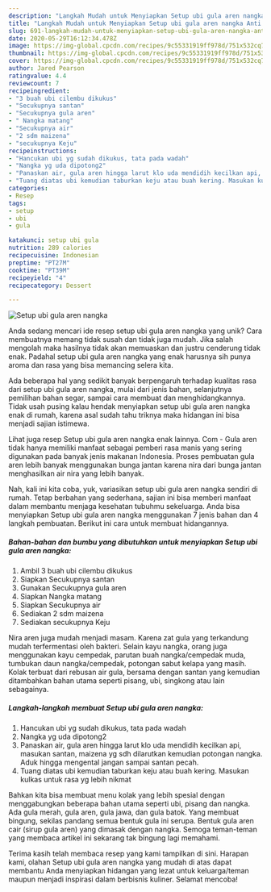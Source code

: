 ```yaml
---
description: "Langkah Mudah untuk Menyiapkan Setup ubi gula aren nangka Anti Gagal"
title: "Langkah Mudah untuk Menyiapkan Setup ubi gula aren nangka Anti Gagal"
slug: 691-langkah-mudah-untuk-menyiapkan-setup-ubi-gula-aren-nangka-anti-gagal
date: 2020-05-29T16:12:34.478Z
image: https://img-global.cpcdn.com/recipes/9c55331919ff978d/751x532cq70/setup-ubi-gula-aren-nangka-foto-resep-utama.jpg
thumbnail: https://img-global.cpcdn.com/recipes/9c55331919ff978d/751x532cq70/setup-ubi-gula-aren-nangka-foto-resep-utama.jpg
cover: https://img-global.cpcdn.com/recipes/9c55331919ff978d/751x532cq70/setup-ubi-gula-aren-nangka-foto-resep-utama.jpg
author: Jared Pearson
ratingvalue: 4.4
reviewcount: 7
recipeingredient:
- "3 buah ubi cilembu dikukus"
- "Secukupnya santan"
- "Secukupnya gula aren"
- " Nangka matang"
- "Secukupnya air"
- "2 sdm maizena"
- "secukupnya Keju"
recipeinstructions:
- "Hancukan ubi yg sudah dikukus, tata pada wadah"
- "Nangka yg uda dipotong2"
- "Panaskan air, gula aren hingga larut klo uda mendidih kecilkan api, masukan santan, maizena yg sdh dilarutkan kemudian potongan nangka. Aduk hingga mengental jangan sampai santan pecah."
- "Tuang diatas ubi kemudian taburkan keju atau buah kering. Masukan kulkas untuk rasa yg lebih nikmat"
categories:
- Resep
tags:
- setup
- ubi
- gula

katakunci: setup ubi gula 
nutrition: 289 calories
recipecuisine: Indonesian
preptime: "PT27M"
cooktime: "PT39M"
recipeyield: "4"
recipecategory: Dessert

---
```



![Setup ubi gula aren nangka](https://img-global.cpcdn.com/recipes/9c55331919ff978d/751x532cq70/setup-ubi-gula-aren-nangka-foto-resep-utama.jpg)

Anda sedang mencari ide resep setup ubi gula aren nangka yang unik? Cara membuatnya memang tidak susah dan tidak juga mudah. Jika salah mengolah maka hasilnya tidak akan memuaskan dan justru cenderung tidak enak. Padahal setup ubi gula aren nangka yang enak harusnya sih punya aroma dan rasa yang bisa memancing selera kita.

Ada beberapa hal yang sedikit banyak berpengaruh terhadap kualitas rasa dari setup ubi gula aren nangka, mulai dari jenis bahan, selanjutnya pemilihan bahan segar, sampai cara membuat dan menghidangkannya. Tidak usah pusing kalau hendak menyiapkan setup ubi gula aren nangka enak di rumah, karena asal sudah tahu triknya maka hidangan ini bisa menjadi sajian istimewa.

Lihat juga resep Setup ubi gula aren nangka enak lainnya. Com - Gula aren tidak hanya memiliki manfaat sebagai pemberi rasa manis yang sering digunakan pada banyak jenis makanan Indonesia. Proses pembuatan gula aren lebih banyak menggunakan bunga jantan karena nira dari bunga jantan menghasilkan air nira yang lebih banyak.


Nah, kali ini kita coba, yuk, variasikan setup ubi gula aren nangka sendiri di rumah. Tetap berbahan yang sederhana, sajian ini bisa memberi manfaat dalam membantu menjaga kesehatan tubuhmu sekeluarga. Anda bisa menyiapkan Setup ubi gula aren nangka menggunakan 7 jenis bahan dan 4 langkah pembuatan. Berikut ini cara untuk membuat hidangannya.

<!--inarticleads1-->

##### Bahan-bahan dan bumbu yang dibutuhkan untuk menyiapkan Setup ubi gula aren nangka:

1. Ambil 3 buah ubi cilembu dikukus
1. Siapkan Secukupnya santan
1. Gunakan Secukupnya gula aren
1. Siapkan  Nangka matang
1. Siapkan Secukupnya air
1. Sediakan 2 sdm maizena
1. Sediakan secukupnya Keju


Nira aren juga mudah menjadi masam. Karena zat gula yang terkandung mudah terfermentasi oleh bakteri. Selain kayu nangka, orang juga menggunakan kayu cempedak, parutan buah nangka/cempedak muda, tumbukan daun nangka/cempedak, potongan sabut kelapa yang masih. Kolak terbuat dari rebusan air gula, bersama dengan santan yang kemudian ditambahkan bahan utama seperti pisang, ubi, singkong atau lain sebagainya. 

<!--inarticleads2-->

##### Langkah-langkah membuat Setup ubi gula aren nangka:

1. Hancukan ubi yg sudah dikukus, tata pada wadah
1. Nangka yg uda dipotong2
1. Panaskan air, gula aren hingga larut klo uda mendidih kecilkan api, masukan santan, maizena yg sdh dilarutkan kemudian potongan nangka. Aduk hingga mengental jangan sampai santan pecah.
1. Tuang diatas ubi kemudian taburkan keju atau buah kering. Masukan kulkas untuk rasa yg lebih nikmat


Bahkan kita bisa membuat menu kolak yang lebih spesial dengan menggabungkan beberapa bahan utama seperti ubi, pisang dan nangka. Ada gula merah, gula aren, gula jawa, dan gula batok. Yang membuat bingung, sekilas pandang semua bentuk gula ini serupa. Bentuk gula aren cair (sirup gula aren) yang dimasak dengan nangka. Semoga teman-teman yang membaca artikel ini sekarang tak bingung lagi memahami. 

Terima kasih telah membaca resep yang kami tampilkan di sini. Harapan kami, olahan Setup ubi gula aren nangka yang mudah di atas dapat membantu Anda menyiapkan hidangan yang lezat untuk keluarga/teman maupun menjadi inspirasi dalam berbisnis kuliner. Selamat mencoba!
